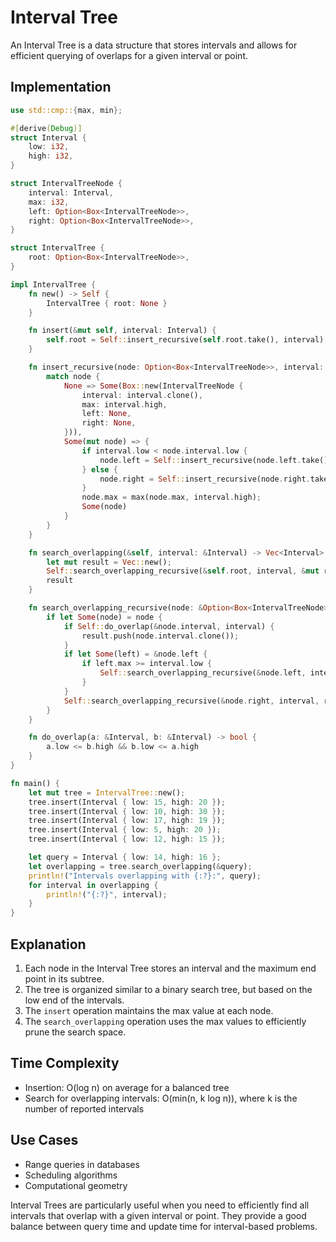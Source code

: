 # Interval Tree

An Interval Tree is a data structure that stores intervals and allows for efficient querying of overlaps for a given interval or point.

## Implementation

```rust
use std::cmp::{max, min};

#[derive(Debug)]
struct Interval {
    low: i32,
    high: i32,
}

struct IntervalTreeNode {
    interval: Interval,
    max: i32,
    left: Option<Box<IntervalTreeNode>>,
    right: Option<Box<IntervalTreeNode>>,
}

struct IntervalTree {
    root: Option<Box<IntervalTreeNode>>,
}

impl IntervalTree {
    fn new() -> Self {
        IntervalTree { root: None }
    }

    fn insert(&mut self, interval: Interval) {
        self.root = Self::insert_recursive(self.root.take(), interval);
    }

    fn insert_recursive(node: Option<Box<IntervalTreeNode>>, interval: Interval) -> Option<Box<IntervalTreeNode>> {
        match node {
            None => Some(Box::new(IntervalTreeNode {
                interval: interval.clone(),
                max: interval.high,
                left: None,
                right: None,
            })),
            Some(mut node) => {
                if interval.low < node.interval.low {
                    node.left = Self::insert_recursive(node.left.take(), interval);
                } else {
                    node.right = Self::insert_recursive(node.right.take(), interval);
                }
                node.max = max(node.max, interval.high);
                Some(node)
            }
        }
    }

    fn search_overlapping(&self, interval: &Interval) -> Vec<Interval> {
        let mut result = Vec::new();
        Self::search_overlapping_recursive(&self.root, interval, &mut result);
        result
    }

    fn search_overlapping_recursive(node: &Option<Box<IntervalTreeNode>>, interval: &Interval, result: &mut Vec<Interval>) {
        if let Some(node) = node {
            if Self::do_overlap(&node.interval, interval) {
                result.push(node.interval.clone());
            }
            if let Some(left) = &node.left {
                if left.max >= interval.low {
                    Self::search_overlapping_recursive(&node.left, interval, result);
                }
            }
            Self::search_overlapping_recursive(&node.right, interval, result);
        }
    }

    fn do_overlap(a: &Interval, b: &Interval) -> bool {
        a.low <= b.high && b.low <= a.high
    }
}

fn main() {
    let mut tree = IntervalTree::new();
    tree.insert(Interval { low: 15, high: 20 });
    tree.insert(Interval { low: 10, high: 30 });
    tree.insert(Interval { low: 17, high: 19 });
    tree.insert(Interval { low: 5, high: 20 });
    tree.insert(Interval { low: 12, high: 15 });

    let query = Interval { low: 14, high: 16 };
    let overlapping = tree.search_overlapping(&query);
    println!("Intervals overlapping with {:?}:", query);
    for interval in overlapping {
        println!("{:?}", interval);
    }
}
```

## Explanation

1. Each node in the Interval Tree stores an interval and the maximum end point in its subtree.
2. The tree is organized similar to a binary search tree, but based on the low end of the intervals.
3. The `insert` operation maintains the max value at each node.
4. The `search_overlapping` operation uses the max values to efficiently prune the search space.

## Time Complexity

- Insertion: O(log n) on average for a balanced tree
- Search for overlapping intervals: O(min(n, k log n)), where k is the number of reported intervals

## Use Cases

- Range queries in databases
- Scheduling algorithms
- Computational geometry

Interval Trees are particularly useful when you need to efficiently find all intervals that overlap with a given interval or point. They provide a good balance between query time and update time for interval-based problems.

